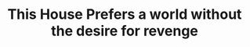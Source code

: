 ---
title: "This House Prefers a world without the desire for revenge"
infoslide: ""
round: "Quarters"
weight: 11
videos: ['CG4TlvU2Nc8']
tags: ['Psycology', 'The Human Experience']
layout: "motion"
categories: ["motions"]
---